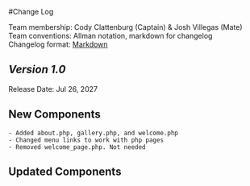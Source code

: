 #Change Log

Team membership:  Cody Clattenburg (Captain) & Josh Villegas (Mate)  
Team conventions: Allman notation, markdown for changelog  
Changelog format: [Markdown](https://github.com/adam-p/markdown-here/wiki/Markdown-Cheatsheet) 

## *Version 1.0*

Release Date: Jul 26, 2027

## New Components
    - Added about.php, gallery.php, and welcome.php
    - Changed menu links to work with php pages
    - Removed welcome_page.php. Not needed

## Updated Components
